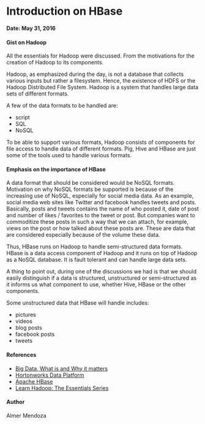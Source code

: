 # Introduction on HBase

**Date: May 31, 2016**

#### Gist on Hadoop

All the essentials for Hadoop were discussed. From the motivations for the creation of Hadoop to its components.

Hadoop, as emphasized during the day, is not a database that collects various inputs but rather a filesystem. Hence, the existence of HDFS or the Hadoop Distributed File System. Hadoop is a system that handles large data sets of different formats.

A few of the data formats to be handled are:
- script
- SQL
- NoSQL

To be able to support various formats, Hadoop consists of components for file access to handle data of different formats. Pig, Hive and HBase are just some of the tools used to handle various formats.

#### Emphasis on the importance of HBase

A data format that should be considered would be NoSQL formats. Motivation on why NoSQL formats be supported is because of the increasing use of NoSQL, especially for social media data. As an example, social media web sites like Twitter and facebook handles tweets and posts. Basically, posts and tweets contains the name of who posted it, date of post and number of likes / favorites to the tweet or post. But companies want to commoditize these posts in such a way that we can attach, for example, views on the post or how talked about these posts are. These are data that are considered especially because of the volume these data.

Thus, HBase runs on Hadoop to handle semi-structured data formats. HBase is a data access component of Hadoop and it runs on top of Hadoop as a NoSQL database. It is fault tolerant and can handle large data sets.

A thing to point out, during one of the discussions we had is that we should easily distinguish if a data is structured, unstructured or semi-structured as it informs us what component to use, whether Hive, HBase or the other components.

Some unstructured data that HBase will handle includes:
- pictures
- videos
- blog posts
- facebook posts
- tweets

#### References
- [Big Data, What is and Why it matters](http://www.sas.com/en_th/insights/big-data/what-is-big-data.html)
- [Hortonworks Data Platform](http://hortonworks.com/products/hdp/)
- [Apache HBase](http://hortonworks.com/apache/hbase/)
- [Learn Hadoop: The Essentials Series](https://www.youtube.com/playlist?list=PL2y_WpKCCNQeLC4reyP-RaBqfH5QML000)


#### Author

Almer Mendoza
